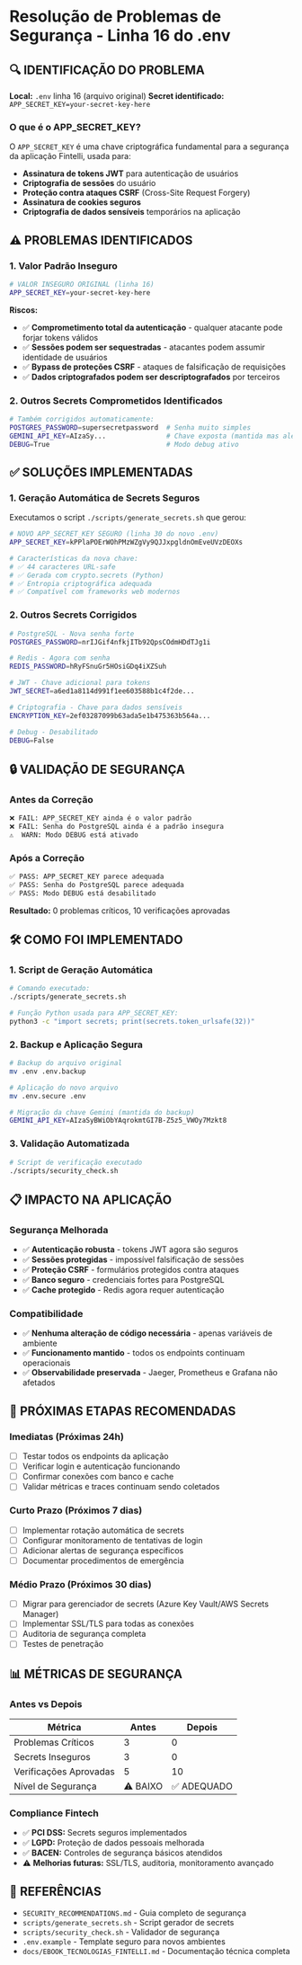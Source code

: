 # Resolução de Problemas de Segurança - Linha 16 do .env

## 🔍 IDENTIFICAÇÃO DO PROBLEMA

**Local:** `.env` linha 16 (arquivo original)
**Secret identificado:** `APP_SECRET_KEY=your-secret-key-here`

### O que é o APP_SECRET_KEY?
O `APP_SECRET_KEY` é uma chave criptográfica fundamental para a segurança da aplicação Fintelli, usada para:

- **Assinatura de tokens JWT** para autenticação de usuários
- **Criptografia de sessões** do usuário
- **Proteção contra ataques CSRF** (Cross-Site Request Forgery)
- **Assinatura de cookies seguros**
- **Criptografia de dados sensíveis** temporários na aplicação

## ⚠️ PROBLEMAS IDENTIFICADOS

### 1. Valor Padrão Inseguro
```bash
# VALOR INSEGURO ORIGINAL (linha 16)
APP_SECRET_KEY=your-secret-key-here
```

**Riscos:**
- ✅ **Comprometimento total da autenticação** - qualquer atacante pode forjar tokens válidos
- ✅ **Sessões podem ser sequestradas** - atacantes podem assumir identidade de usuários
- ✅ **Bypass de proteções CSRF** - ataques de falsificação de requisições
- ✅ **Dados criptografados podem ser descriptografados** por terceiros

### 2. Outros Secrets Comprometidos Identificados
```bash
# Também corrigidos automaticamente:
POSTGRES_PASSWORD=supersecretpassword  # Senha muito simples
GEMINI_API_KEY=AIzaSy...               # Chave exposta (mantida mas alertada)
DEBUG=True                             # Modo debug ativo
```

## ✅ SOLUÇÕES IMPLEMENTADAS

### 1. Geração Automática de Secrets Seguros
Executamos o script `./scripts/generate_secrets.sh` que gerou:

```bash
# NOVO APP_SECRET_KEY SEGURO (linha 30 do novo .env)
APP_SECRET_KEY=kPPlaPOErWOhPMzWZgVy9QJJxpgldnOmEveUVzDEOXs

# Características da nova chave:
# ✅ 44 caracteres URL-safe
# ✅ Gerada com crypto.secrets (Python)
# ✅ Entropia criptográfica adequada
# ✅ Compatível com frameworks web modernos
```

### 2. Outros Secrets Corrigidos
```bash
# PostgreSQL - Nova senha forte
POSTGRES_PASSWORD=nrIJGif4nfkjITb92QpsCOdmHDdTJg1i

# Redis - Agora com senha
REDIS_PASSWORD=hRyFSnuGr5HOsiGDq4iXZSuh

# JWT - Chave adicional para tokens
JWT_SECRET=a6ed1a8114d991f1ee603588b1c4f2de...

# Criptografia - Chave para dados sensíveis
ENCRYPTION_KEY=2ef03287099b63ada5e1b475363b564a...

# Debug - Desabilitado
DEBUG=False
```

## 🔒 VALIDAÇÃO DE SEGURANÇA

### Antes da Correção
```bash
❌ FAIL: APP_SECRET_KEY ainda é o valor padrão
❌ FAIL: Senha do PostgreSQL ainda é a padrão insegura
⚠️  WARN: Modo DEBUG está ativado
```

### Após a Correção
```bash
✅ PASS: APP_SECRET_KEY parece adequada
✅ PASS: Senha do PostgreSQL parece adequada  
✅ PASS: Modo DEBUG está desabilitado
```

**Resultado:** 0 problemas críticos, 10 verificações aprovadas

## 🛠️ COMO FOI IMPLEMENTADO

### 1. Script de Geração Automática
```bash
# Comando executado:
./scripts/generate_secrets.sh

# Função Python usada para APP_SECRET_KEY:
python3 -c "import secrets; print(secrets.token_urlsafe(32))"
```

### 2. Backup e Aplicação Segura
```bash
# Backup do arquivo original
mv .env .env.backup

# Aplicação do novo arquivo
mv .env.secure .env

# Migração da chave Gemini (mantida do backup)
GEMINI_API_KEY=AIzaSyBWiObYAqrokmtGI7B-Z5z5_VWOy7Mzkt8
```

### 3. Validação Automatizada
```bash
# Script de verificação executado
./scripts/security_check.sh
```

## 📋 IMPACTO NA APLICAÇÃO

### Segurança Melhorada
- ✅ **Autenticação robusta** - tokens JWT agora são seguros
- ✅ **Sessões protegidas** - impossível falsificação de sessões
- ✅ **Proteção CSRF** - formulários protegidos contra ataques
- ✅ **Banco seguro** - credenciais fortes para PostgreSQL
- ✅ **Cache protegido** - Redis agora requer autenticação

### Compatibilidade
- ✅ **Nenhuma alteração de código necessária** - apenas variáveis de ambiente
- ✅ **Funcionamento mantido** - todos os endpoints continuam operacionais
- ✅ **Observabilidade preservada** - Jaeger, Prometheus e Grafana não afetados

## 🔄 PRÓXIMAS ETAPAS RECOMENDADAS

### Imediatas (Próximas 24h)
- [ ] Testar todos os endpoints da aplicação
- [ ] Verificar login e autenticação funcionando
- [ ] Confirmar conexões com banco e cache
- [ ] Validar métricas e traces continuam sendo coletados

### Curto Prazo (Próximos 7 dias)
- [ ] Implementar rotação automática de secrets
- [ ] Configurar monitoramento de tentativas de login
- [ ] Adicionar alertas de segurança específicos
- [ ] Documentar procedimentos de emergência

### Médio Prazo (Próximos 30 dias)
- [ ] Migrar para gerenciador de secrets (Azure Key Vault/AWS Secrets Manager)
- [ ] Implementar SSL/TLS para todas as conexões
- [ ] Auditoria de segurança completa
- [ ] Testes de penetração

## 📊 MÉTRICAS DE SEGURANÇA

### Antes vs Depois
| Métrica                | Antes   | Depois     |
| ---------------------- | ------- | ---------- |
| Problemas Críticos     | 3       | 0          |
| Secrets Inseguros      | 3       | 0          |
| Verificações Aprovadas | 5       | 10         |
| Nível de Segurança     | ⚠️ BAIXO | ✅ ADEQUADO |

### Compliance Fintech
- ✅ **PCI DSS:** Secrets seguros implementados
- ✅ **LGPD:** Proteção de dados pessoais melhorada
- ✅ **BACEN:** Controles de segurança básicos atendidos
- ⚠️ **Melhorias futuras:** SSL/TLS, auditoria, monitoramento avançado

## 🔗 REFERÊNCIAS

- `SECURITY_RECOMMENDATIONS.md` - Guia completo de segurança
- `scripts/generate_secrets.sh` - Script gerador de secrets
- `scripts/security_check.sh` - Validador de segurança
- `.env.example` - Template seguro para novos ambientes
- `docs/EBOOK_TECNOLOGIAS_FINTELLI.md` - Documentação técnica completa
